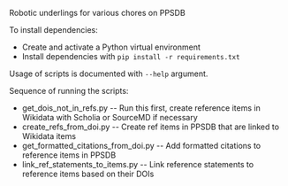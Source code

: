 Robotic underlings for various chores on PPSDB

To install dependencies:

* Create and activate a Python virtual environment
* Install dependencies with `pip install -r requirements.txt`

Usage of scripts is documented with `--help` argument.

Sequence of running the scripts:

* get_dois_not_in_refs.py -- Run this first, create reference items in Wikidata with Scholia or SourceMD if necessary
* create_refs_from_doi.py -- Create ref items in PPSDB that are linked to Wikidata items
* get_formatted_citations_from_doi.py -- Add formatted citations to reference items in PPSDB
* link_ref_statements_to_items.py -- Link reference statements to reference items based on their DOIs

